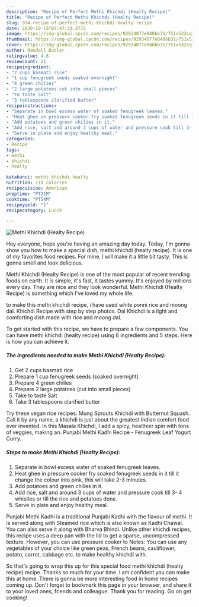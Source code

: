```yaml
---
description: "Recipe of Perfect Methi Khichdi (Healty Recipe)"
title: "Recipe of Perfect Methi Khichdi (Healty Recipe)"
slug: 994-recipe-of-perfect-methi-khichdi-healty-recipe
date: 2020-10-15T07:47:33.377Z
image: https://img-global.cpcdn.com/recipes/92934077e848bb31/751x532cq70/methi-khichdi-healty-recipe-recipe-main-photo.jpg
thumbnail: https://img-global.cpcdn.com/recipes/92934077e848bb31/751x532cq70/methi-khichdi-healty-recipe-recipe-main-photo.jpg
cover: https://img-global.cpcdn.com/recipes/92934077e848bb31/751x532cq70/methi-khichdi-healty-recipe-recipe-main-photo.jpg
author: Randall Butler
ratingvalue: 4.6
reviewcount: 11
recipeingredient:
- "2 cups basmati rice"
- "1 cup fenugreek seeds soaked overnight"
- "4 green chilies"
- "2 large potatoes cut into small pieces"
- "to taste Salt"
- "3 tablespoons clarified butter"
recipeinstructions:
- "Separate in bowl excess water of soaked fenugreek leaves."
- "Heat ghee in pressure cooker fry soaked fenugreek seeds in it till it change the colour into pink, this will take 2-3 minutes."
- "Add potatoes and green chilies in it."
- "Add rice, salt and around 3 cups of water and pressure cook till 3- 4 whistles or till the rice and potatoes done."
- "Serve in plate and enjoy healthy meal."
categories:
- Recipe
tags:
- methi
- khichdi
- healty

katakunci: methi khichdi healty 
nutrition: 110 calories
recipecuisine: American
preptime: "PT21M"
cooktime: "PT54M"
recipeyield: "1"
recipecategory: Lunch

---
```



![Methi Khichdi (Healty Recipe)](https://img-global.cpcdn.com/recipes/92934077e848bb31/751x532cq70/methi-khichdi-healty-recipe-recipe-main-photo.jpg)

Hey everyone, hope you're having an amazing day today. Today, I'm gonna show you how to make a special dish, methi khichdi (healty recipe). It is one of my favorites food recipes. For mine, I will make it a little bit tasty. This is gonna smell and look delicious.

Methi Khichdi (Healty Recipe) is one of the most popular of recent trending foods on earth. It is simple, it's fast, it tastes yummy. It's enjoyed by millions every day. They are nice and they look wonderful. Methi Khichdi (Healty Recipe) is something which I've loved my whole life.

to make this methi khichdi recipe, i have used white ponni rice and moong dal. Khichdi Recipe with step by step photos. Dal Khichdi is a light and comforting dish made with rice and moong dal.


To get started with this recipe, we have to prepare a few components. You can have methi khichdi (healty recipe) using 6 ingredients and 5 steps. Here is how you can achieve it.

<!--inarticleads1-->

##### The ingredients needed to make Methi Khichdi (Healty Recipe):

1. Get 2 cups basmati rice
1. Prepare 1 cup fenugreek seeds (soaked overnight)
1. Prepare 4 green chilies
1. Prepare 2 large potatoes (cut into small pieces)
1. Take to taste Salt
1. Take 3 tablespoons clarified butter


Try these vegan rice recipes: Mung Sprouts Khichdi with Butternut Squash. Call it by any name, a khichdi is just about the greatest Indian comfort food ever invented. In this Masala Khichdi, I add a spicy, healthier spin with tons of veggies, making an. Punjabi Methi Kadhi Recipe - Fenugreek Leaf Yogurt Curry. 

<!--inarticleads2-->

##### Steps to make Methi Khichdi (Healty Recipe):

1. Separate in bowl excess water of soaked fenugreek leaves.
1. Heat ghee in pressure cooker fry soaked fenugreek seeds in it till it change the colour into pink, this will take 2-3 minutes.
1. Add potatoes and green chilies in it.
1. Add rice, salt and around 3 cups of water and pressure cook till 3- 4 whistles or till the rice and potatoes done.
1. Serve in plate and enjoy healthy meal.


Punjabi Methi Kadhi is a traditional Punjabi Kadhi with the flavour of methi. It is served along with Steamed rice which is also known as Kadhi Chawal. You can also serve it along with Bharva Bhindi. Unlike other khichdi recipes, this recipe uses a deep pan with the lid to get a sparse, uncompressed texture. However, you can use pressure cooker to Notes: You can use any vegetables of your choice like green peas, French beans, cauliflower, potato, carrot, cabbage etc. to make healthy khichdi with. 

So that's going to wrap this up for this special food methi khichdi (healty recipe) recipe. Thanks so much for your time. I am confident you can make this at home. There is gonna be more interesting food in home recipes coming up. Don't forget to bookmark this page in your browser, and share it to your loved ones, friends and colleague. Thank you for reading. Go on get cooking!
